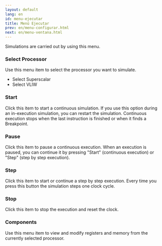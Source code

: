```yaml
---
layout: default
lang: en
id: menu-ejecutar
title: Menú Ejecutar
prev: en/menu-configurar.html
next: en/menu-ventana.html
---
```


Simulations are carried out by using this menu.


### Select Processor

Use this menu item to select the processor you want to simulate.

* Select Superscalar
* Select VLIW


### Start

Click this item to start a continuous simulation. If you use this option during an in-execution simulation, you can restart the simulation. Continuous execution stops when the last instruction is finished or when it finds a Breakpoint.


### Pause

Click this item to pause a continuous execution. When an execution is paused, you can continue it by pressing "Start" (continuous execution) or "Step" (step by step execution).


### Step

Click this item to start or continue a step by step execution. Every time you press this button the simulation steps one clock cycle.


### Stop

Click this item to stop the execution and reset the clock.


### Components

Use this menu item to view and modify registers and memory from the currently selected processor.